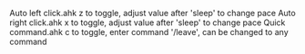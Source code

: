 Auto left click.ahk z to toggle, adjust value after 'sleep' to change pace
Auto right click.ahk x to toggle, adjust value after 'sleep' to change pace
Quick command.ahk c to toggle, enter command '/leave', can be changed to any command
